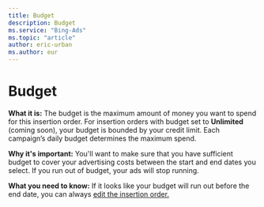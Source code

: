 ```yaml
---
title: Budget
description: Budget
ms.service: "Bing-Ads"
ms.topic: "article"
author: eric-urban
ms.author: eur
---
```


# Budget

**What it is:**  The budget is the maximum amount of money you want to spend for this insertion order. For insertion orders with budget set to **Unlimited** (coming soon), your budget is bounded by your credit limit. Each campaign’s daily budget determines the maximum spend.

**Why it's important:**  You'll want to make sure that you have sufficient budget to cover your advertising costs between the start and end dates you select. If you run out of budget, your ads will stop running.

**What you need to know:**  If it looks like your budget will run out before the end date, you can always [edit the insertion order.](../hlp_BA_CONC_EIO.md)


